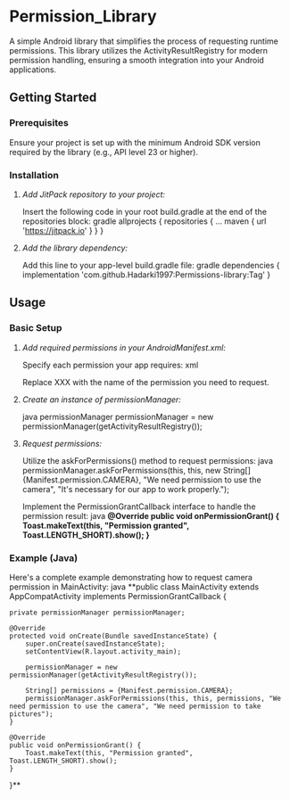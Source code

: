 # Permission_Library

A simple Android library that simplifies the process of requesting runtime permissions. This library utilizes the ActivityResultRegistry for modern permission handling, ensuring a smooth integration into your Android applications.

## Getting Started

### Prerequisites

Ensure your project is set up with the minimum Android SDK version required by the library (e.g., API level 23 or higher).

### Installation

1. *Add JitPack repository to your project:*

   Insert the following code in your root build.gradle at the end of the repositories block:
   gradle
   allprojects {
       repositories {
           ...
           maven { url 'https://jitpack.io' }
       }
   }
   

2. *Add the library dependency:*

   Add this line to your app-level build.gradle file:
   gradle
   dependencies {
       implementation 'com.github.Hadarki1997:Permissions-library:Tag'
   }
   

## Usage

### Basic Setup

1. *Add required permissions in your AndroidManifest.xml:*

   Specify each permission your app requires:
   xml
   <uses-permission android:name="android.permission.XXX" />
   

   Replace XXX with the name of the permission you need to request.

2. *Create an instance of permissionManager:*

   java
   permissionManager permissionManager = new permissionManager(getActivityResultRegistry());
   

3. *Request permissions:*

   Utilize the askForPermissions() method to request permissions:
   java
   permissionManager.askForPermissions(this, this, new String[]{Manifest.permission.CAMERA}, "We need permission to use the camera", "It's necessary for our app to work properly.");
   

   Implement the PermissionGrantCallback interface to handle the permission result:
   java
   **@Override
   public void onPermissionGrant() {
       Toast.makeText(this, "Permission granted", Toast.LENGTH_SHORT).show();
   }**
   

### Example (Java)

Here's a complete example demonstrating how to request camera permission in MainActivity:
java
**public class MainActivity extends AppCompatActivity implements PermissionGrantCallback {

    private permissionManager permissionManager;

    @Override
    protected void onCreate(Bundle savedInstanceState) {
        super.onCreate(savedInstanceState);
        setContentView(R.layout.activity_main);

        permissionManager = new permissionManager(getActivityResultRegistry());

        String[] permissions = {Manifest.permission.CAMERA};
        permissionManager.askForPermissions(this, this, permissions, "We need permission to use the camera", "We need permission to take pictures");
    }

    @Override
    public void onPermissionGrant() {
        Toast.makeText(this, "Permission granted", Toast.LENGTH_SHORT).show();
    }
}**
